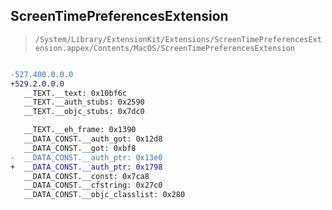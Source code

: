 ## ScreenTimePreferencesExtension

> `/System/Library/ExtensionKit/Extensions/ScreenTimePreferencesExtension.appex/Contents/MacOS/ScreenTimePreferencesExtension`

```diff

-527.400.0.0.0
+529.2.0.0.0
   __TEXT.__text: 0x10bf6c
   __TEXT.__auth_stubs: 0x2590
   __TEXT.__objc_stubs: 0x7dc0

   __TEXT.__eh_frame: 0x1390
   __DATA_CONST.__auth_got: 0x12d8
   __DATA_CONST.__got: 0xbf8
-  __DATA_CONST.__auth_ptr: 0x13e0
+  __DATA_CONST.__auth_ptr: 0x1798
   __DATA_CONST.__const: 0x7ca8
   __DATA_CONST.__cfstring: 0x27c0
   __DATA_CONST.__objc_classlist: 0x280

```
